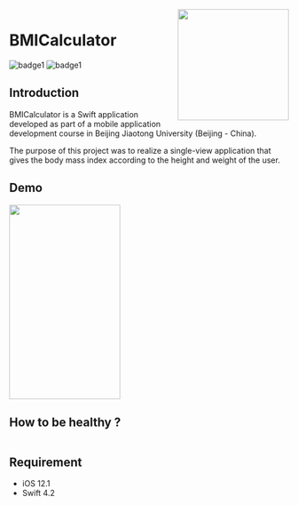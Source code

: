 <img src="https://github.com/Estayparadox/BMICalculator/blob/master/ressources/Icon-App-60x60.png" alt="" data-canonical-src="https://github.com/Estayparadox/BMICalculator/blob/master/ressources/Icon-App-60x60.png" align="right" width="200" height="200" />

# BMICalculator

![badge1](https://img.shields.io/badge/license-MIT-brightgreen.svg )
![badge1](https://img.shields.io/badge/language-Swift-yellow.svg )

## Introduction
BMICalculator is a Swift application developed as part of a mobile application development course in Beijing Jiaotong University (Beijing - China).

The purpose of this project was to realize a single-view application that gives the body mass index according to the height and weight of the user.

## Demo

<img src="https://github.com/Estayparadox/BMICalculator/blob/master/ressources/demo.gif" alt="" data-canonical-src="https://github.com/Estayparadox/BMICalculator/blob/master/ressources/demo.gif" align="center" width="200px" height="350px" />

## How to be healthy ?

<img src="https://github.com/Estayparadox/BMICalculator/blob/master/ressources/info.png" alt="" data-canonical-src="https://github.com/Estayparadox/BMICalculator/blob/master/ressources/info.png" />

## Requirement
* iOS 12.1
* Swift 4.2
